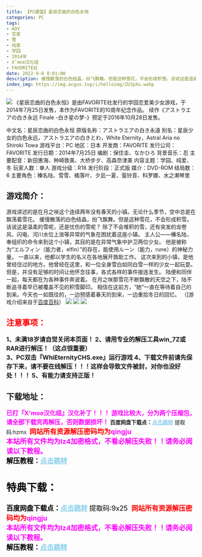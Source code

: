 ```yaml
---
title: 【PC硬盘】星辰恋曲的白色永恒
categories: PC
tags:
- ADV
- 恋爱
- 雪
- 纯爱
- 学园
- 2014年
- X’moe汉化组
- FAVORITE社
date: 2022-9-8 8:01:00
description: 缓慢散落的白色结晶，纷飞飘舞。但是这种雪花，不会形成积雪。该说这是温柔的雪呢，还是忧伤的雪呢？除了不会堆积的雪，还有突发的龙卷风、闪电、河川水位上涨等异常的气象在困扰着这座小镇。主人公——榛名陆，奉组织的命令来到这个小镇，其目的是在异常气象中护卫两位少女。
index_img: https://img.acgus.top/i/helloimg/ZU3pXu.webp
---
```

![](https://img.acgus.top/i/helloimg/ZU3pXu.webp)
《星辰恋曲的白色永恒》是由FAVORITE社发行的学园恋爱美少女游戏，于2014年7月25日发售，本作为FAVORITE的10周年纪念作品。
续作《アストラエアの白き永远 Finale -白き星の梦-》预定于2016年10月28日发售。

中文名：星辰恋曲的白色永恒
原版名称：アストラエアの白き永遠
别名：星辰少女的白色永远，アストラエアの白きとわ，White Eternity，Astral Aria no Shiroki Towa
游戏平台：PC
地区：日本
开发商：FAVORITE
发行公司：FAVORITE
发行日期：2014年7月25日
编剧：保住圭、なかひろ
背景音乐：忍
主要配音：新田惠海、种崎敦美、大桥步夕、高森奈津美
内容主题：学园、纯爱、冬
玩家人数：单人
游戏分级：R18
发行阶段：正式版
媒介：DVD-ROM
结局数：6
主要角色：榛名陆、雪雪、橘落叶、夕凪一夏、萤铃音、科罗娜、水之濑琴里

## 游戏简介：
游戏讲述的是在月之咲这个连续两年没有春天的小镇。无论什么季节，空中总是在飘荡着雪花。
缓慢散落的白色结晶，纷飞飘舞。但是这种雪花，不会形成积雪。
该说这是温柔的雪呢，还是忧伤的雪呢？
除了不会堆积的雪，还有突发的龙卷风、闪电、河川水位上涨等异常的气象在困扰着这座小镇。
主人公——榛名陆，奉组织的命令来到这个小镇，其目的是在异常气象中护卫两位少女。
他是被称为“エルフィン（能力者，elfin）”的存在，能使用ルーン（能力，rune）的神秘力量。
一直以来，他都以学生的名义在各地展开救助工作。
这次来到的小镇，是他曾经住过的地方。他曾经在这里，和一位全身雪白如同白雪一样的少女一起玩耍。
但是，并没有足够的时间让他怀念往事，各式各样的事件接连发生。
陆便和同伴一起，每天都在为各种事件奔波着。
在月之咲那雪花不断飘散的天空之下，陆不断追寻着早已被覆盖不见的积雪脚印。
相信在这前方，“她”一直在等待着自己的到来。今天也一如既往的，一边预感着春天的到来，一边重拾冬日的回忆。
（[游戏介绍来自于[百度百科](https://baike.baidu.com/item/%E6%98%9F%E8%BE%B0%E6%81%8B%E6%9B%B2%E7%9A%84%E7%99%BD%E8%89%B2%E6%B0%B8%E6%81%92/14891269)）
![](https://img.acgus.top/i/helloimg/ZU30dQ.webp)
![](https://img.acgus.top/i/helloimg/ZU3NYt.webp)
![](https://img.acgus.top/i/helloimg/ZU3z2v.webp)







## <font color=#FF0000 >注意事项：</font>
<font size=3><b>1、未满18岁请自觉关闭本页面！
2、请用专业的解压工具win_7Z或RAR进行解压！（这点很重要）  
3、PC双击『WhiEternityCHS.exe』运行游戏
4、下载文件前请先保存下来，请不要在线解压！！！这样会导致文件被封，对你也没好处！！！
5、有能力请支持正版！</b></font>

## 下载地址：
<font color=#FF00FF size=3>**已打『X'moe汉化组』汉化补丁！！！**</font>
<font color=#FF00FF size=3>**游戏比较大，分为两个压缩包，请全部下载完再解压，否则数据损坏！**</font>
<b>百度网盘下载点：</b><a href="https://pan.baidu.com/s/1iwW5hZFA34iCv7nogBDgag?pwd=hzmx" style="color: #87CEEB;"><b>点击跳转</b></a> 提取码:hzmx
<a style="padding: 0" href="https://post.qingju.org/AD/"><img style="max-width:100%" src="https://img.acgus.top/i/2024/07/478f689b8021d8d499ab43d21acf137a.gif" alt=""></a>
<b><font color=#FF0000 size=4>网站所有资源解压密码均为</b></font><b><font color=#FF00FF size=4>qingju</font><font color=#FF0000 ></font></b><br><b><font color=#FF00FF size=4>本站所有文件均为lz4加密格式，不看必解压失败！！请务必阅读以下教程。</b></font><br><b><font color=#000 size=4>解压教程：</b><a href="https://post.qingju.org/tutorial/000/" style="color: #87CEEB;"><b>点击跳转</b></a>

## **特典下载：**
<b>百度网盘下载点：</b><a href="https://pan.baidu.com/s/1DLSF-SNtU5wcjJ65Hz_W1g?pwd=9x25" style="color: #87CEEB;"><b>点击跳转</b></a> 提取码:9x25
<a style="padding: 0" href="https://post.qingju.org/AD/"><img style="max-width:100%" src="https://img.acgus.top/i/2024/07/478f689b8021d8d499ab43d21acf137a.gif" alt=""></a>
<b><font color=#FF0000 size=4>网站所有资源解压密码均为</b></font><b><font color=#FF00FF size=4>qingju</font><font color=#FF0000 ></font></b><br><b><font color=#FF00FF size=4>本站所有文件均为lz4加密格式，不看必解压失败！！请务必阅读以下教程。</b></font><br><b><font color=#000 size=4>解压教程：</b><a href="https://post.qingju.org/tutorial/000/" style="color: #87CEEB;"><b>点击跳转</b></a>